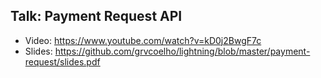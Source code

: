 ## Talk: Payment Request API

* Video: https://www.youtube.com/watch?v=kD0j2BwgF7c
* Slides: https://github.com/grvcoelho/lightning/blob/master/payment-request/slides.pdf

